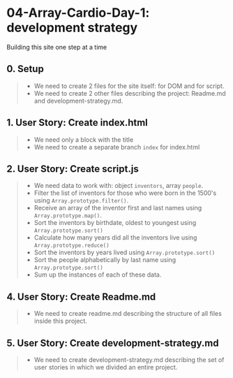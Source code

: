 # 04-Array-Cardio-Day-1: development strategy

Building this site one step at a time

## 0. Setup

> - We need to create 2 files for the site itself: for DOM and for script.
> - We need to create 2 other files describing the project: Readme.md and development-strategy.md.

## 1. User Story: Create index.html

> - We need only a block with the title
> - We need to create a separate branch `index` for index.html

## 2. User Story: Create script.js

> - We need data to work with: object `inventors`, array `people`.
> - Filter the list of inventors for those who were born in the 1500's using `Array.prototype.filter()`.
> - Receive an array of the inventor first and last names using `Array.prototype.map()`.
> - Sort the inventors by birthdate, oldest to youngest using `Array.prototype.sort()`
> - Calculate how many years did all the inventors live using `Array.prototype.reduce()`
> - Sort the inventors by years lived using `Array.prototype.sort()`
> - Sort the people alphabetically by last name using `Array.prototype.sort()`
> - Sum up the instances of each of these data.

## 4. User Story: Create Readme.md

> - We need to create readme.md describing the structure of all files inside this project.

## 5. User Story: Create development-strategy.md

> - We need to create development-strategy.md describing the set of user stories in which we divided an entire project.
